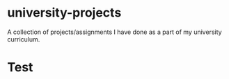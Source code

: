 # university-projects
A collection of projects/assignments I have done as a part of my university curriculum.

# Test
